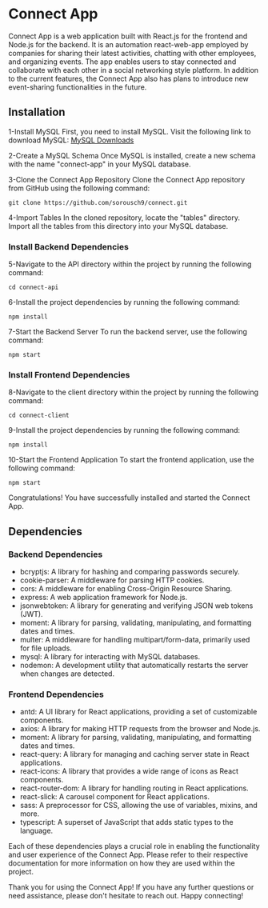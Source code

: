 <h1>Connect App</h1>

Connect App is a web application built with React.js for the frontend and Node.js for the backend. It is an automation react-web-app employed by companies for sharing their latest activities, chatting with other employees, and organizing events. The app enables users to stay connected and collaborate with each other in a social networking style platform. In addition to the current features, the Connect App also has plans to introduce new event-sharing functionalities in the future.

<h2>Installation</h2>

1-Install MySQL
First, you need to install MySQL. Visit the following link to download MySQL:
<a href="https://dev.mysql.com/downloads/mysql/">MySQL Downloads</a>

2-Create a MySQL Schema
Once MySQL is installed, create a new schema with the name "connect-app" in your MySQL database.

3-Clone the Connect App Repository
Clone the Connect App repository from GitHub using the following command:

<pre><code>git clone https://github.com/sorousch9/connect.git</code></pre>

4-Import Tables
In the cloned repository, locate the "tables" directory. Import all the tables from this directory into your MySQL database.

<h3>Install Backend Dependencies</h3>

5-Navigate to the API directory within the project by running the following command:

<pre><code>cd connect-api</code></pre>

6-Install the project dependencies by running the following command:

<pre><code>npm install</code></pre>

7-Start the Backend Server
To run the backend server, use the following command:

<pre><code>npm start</code></pre>

<h3>Install Frontend Dependencies</h3>
8-Navigate to the client directory within the project by running the following command:

<pre><code>cd connect-client</code></pre>

9-Install the project dependencies by running the following command:

<pre><code>npm install</code></pre>

10-Start the Frontend Application
To start the frontend application, use the following command:

<pre><code>npm start</code></pre>

Congratulations! You have successfully installed and started the Connect App.

  <h2>Dependencies</h2>

  <h3>Backend Dependencies</h3>
  <ul>
    <li>bcryptjs: A library for hashing and comparing passwords securely.</li>
    <li>cookie-parser: A middleware for parsing HTTP cookies.</li>
    <li>cors: A middleware for enabling Cross-Origin Resource Sharing.</li>
    <li>express: A web application framework for Node.js.</li>
    <li>jsonwebtoken: A library for generating and verifying JSON web tokens (JWT).</li>
    <li>moment: A library for parsing, validating, manipulating, and formatting dates and times.</li>
    <li>multer: A middleware for handling multipart/form-data, primarily used for file uploads.</li>
    <li>mysql: A library for interacting with MySQL databases.</li>
    <li>nodemon: A development utility that automatically restarts the server when changes are detected.</li>
  </ul>

  <h3>Frontend Dependencies</h3>
  <ul>
    <li>antd: A UI library for React applications, providing a set of customizable components.</li>
    <li>axios: A library for making HTTP requests from the browser and Node.js.</li>
    <li>moment: A library for parsing, validating, manipulating, and formatting dates and times.</li>
    <li>react-query: A library for managing and caching server state in React applications.</li>
    <li>react-icons: A library that provides a wide range of icons as React components.</li>
    <li>react-router-dom: A library for handling routing in React applications.</li>
    <li>react-slick: A carousel component for React applications.</li>
    <li>sass: A preprocessor for CSS, allowing the use of variables, mixins, and more.</li>
    <li>typescript: A superset of JavaScript that adds static types to the language.</li>
  </ul>

Each of these dependencies plays a crucial role in enabling the functionality and user experience of the Connect App. Please refer to their respective documentation for more information on how they are used within the project.

Thank you for using the Connect App! If you have any further questions or need assistance, please don't hesitate to reach out. Happy connecting!
